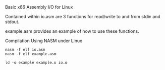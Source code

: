 Basic x86 Assembly I/O for Linux

Contained within io.asm are 3 functions for read/write to and from stdin and stdout.

example.asm provides an example of how to use these functions.

Compilation Using NASM under Linux

	nasm -f elf io.asm
	nasm -f elf example.asm

	ld -o example example.o io.o


